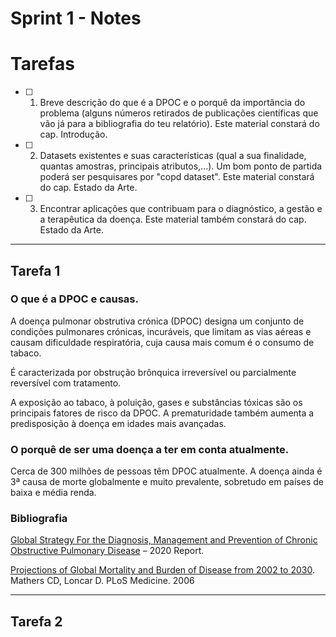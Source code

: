 # Sprint 1 - Notes 

# Tarefas

- [ ]  1. Breve descrição do que é a DPOC e o porquê da importância do problema (alguns números retirados de publicações científicas  que   vão já para a bibliografia do teu relatório). Este material constará do cap. Introdução.
   
- [ ]  2. Datasets existentes e suas características (qual a sua finalidade, quantas amostras, principais atributos,...). Um bom ponto de partida poderá ser pesquisares por "copd dataset". Este material constará do cap. Estado da Arte.

- [ ]  3. Encontrar aplicações que contribuam para o diagnóstico, a gestão e a terapêutica da doença. Este material também constará do cap. Estado da Arte.




***
## Tarefa 1

### **O que é a DPOC e causas.**

A doença pulmonar obstrutiva crónica (DPOC) designa um conjunto de condições pulmonares crónicas, incuráveis, que limitam as vias aéreas e causam dificuldade respiratória, cuja causa mais comum é o consumo de tabaco.

É caracterizada por obstrução brônquica irreversível ou parcialmente reversível com tratamento.

A exposição ao tabaco, à poluição, gases e substâncias tóxicas são os principais fatores de risco da DPOC. A prematuridade também aumenta a predisposição à doença em idades mais avançadas.


### **O porquê de ser uma doença a ter em conta atualmente.**

Cerca de 300 milhões de pessoas têm DPOC atualmente. A doença ainda é 3ª causa de morte globalmente e muito prevalente, sobretudo em países de baixa e média renda.



### **Bibliografia**

[Global Strategy For the Diagnosis, Management and Prevention of Chronic Obstructive Pulmonary Disease](https://www.atsjournals.org/doi/full/10.1164/rccm.201204-0596PP) – 2020 Report.

[Projections of Global Mortality and Burden of Disease from 2002 to 2030](https://www.atsjournals.org/doi/full/10.1164/rccm.201204-0596PP). Mathers CD, Loncar D. PLoS Medicine. 2006
***

## Tarefa 2



